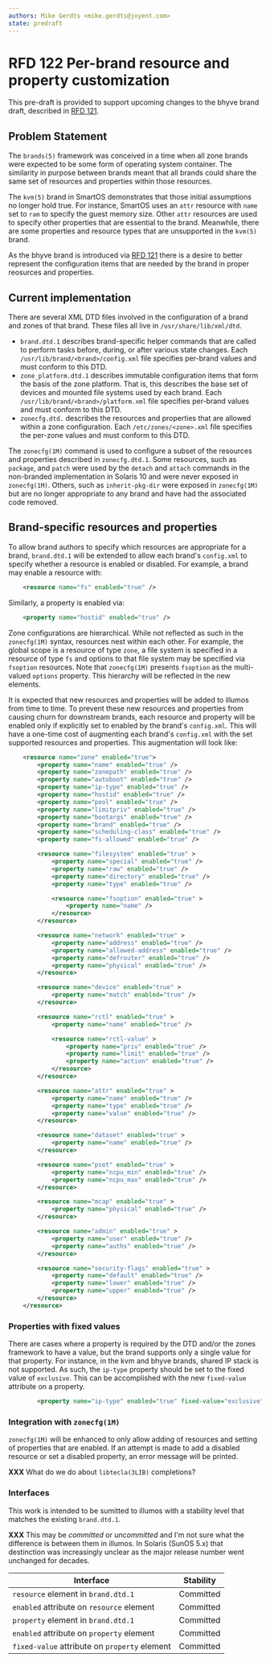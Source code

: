 ```yaml
---
authors: Mike Gerdts <mike.gerdts@joyent.com>
state: predraft
---
```


<!--
    This Source Code Form is subject to the terms of the Mozilla Public
    License, v. 2.0. If a copy of the MPL was not distributed with this
    file, You can obtain one at http://mozilla.org/MPL/2.0/.
-->

<!--
    Copyright (c) 2018, Joyent, Inc.
-->

# RFD 122 Per-brand resource and property customization

This pre-draft is provided to support upcoming changes to the bhyve brand draft,
described in [RFD 121](../0121/README.md).

## Problem Statement

The `brands(5)` framework was conceived in a time when all zone brands were
expected to be some form of operating system container.  The similarity in
purpose between brands meant that all brands could share the same set of
resources and properties within those resources.

The `kvm(5)` brand in SmartOS demonstrates that those initial assumptions no
longer hold true.  For instance, SmartOS uses an `attr` resource with `name` set
to `ram` to specify the guest memory size.  Other `attr` resources are used to
specify other properties that are essential to the brand.  Meanwhile, there are
some properties and resource types that are unsupported in the `kvm(5)` brand.

As the bhyve brand is introduced via [RFD
121](https://github.com/joyent/rfd/blob/master/rfd/0121/README.md) there is a
desire to better represent the configuration items that are needed by the brand
in proper reosurces and properties.

## Current implementation

There are several XML DTD files involved in the configuration of a brand and
zones of that brand.  These files all live in `/usr/share/lib/xml/dtd`.

- `brand.dtd.1` describes brand-specific helper commands that are called to
  perform tasks before, during, or after various state changes.  Each
  `/usr/lib/brand/<brand>/config.xml` file specifies per-brand values and must
  conform to this DTD.
- `zone_platform.dtd.1` describes immutable configuration items that form the
  basis of the zone platform.  That is, this describes the base set of devices
  and mounted file systems used by each brand.  Each
  `/usr/lib/brand/<brand>/platform.xml` file specifies per-brand values and must
  conform to this DTD.
- `zonecfg.dtd.` describes the resources and properties that are allowed within
  a zone configuration.  Each `/etc/zones/<zone>.xml` file specifies the
  per-zone values and must conform to this DTD.

The `zonecfg(1M)` command is used to configure a subset of the resources and
properties described in `zonecfg.dtd.1`.  Some resources, such as `package`, and
`patch` were used by the `detach` and `attach` commands in the non-branded
implementation in Solaris 10 and were never exposed in `zonecfg(1M)`.  Others,
such as `inherit-pkg-dir` were exposed in `zonecfg(1M)` but are no longer
appropriate to any brand and have had the associated code removed.

## Brand-specific resources and properties

To allow brand authors to specify which resources are appropriate for a brand,
`brand.dtd.1` will be extended to allow each brand's `config.xml` to specify
whether a resource is enabled or disabled.  For example, a brand may enable a
resource with:

```xml
    <resource name="fs" enabled="true" />
```

Similarly, a property is enabled via:

```xml
    <property name="hostid" enabled="true" />
```

Zone configurations are hierarchical.  While not reflected as such in the
`zonecfg(1M)` syntax, resources nest within each other.  For example, the global
scope is a resource of type `zone`, a file system is specified in a resource of
type `fs` and options to that file system may be specified via `fsoption`
resources.  Note that `zonecfg(1M)` presents `fsoption` as the multi-valued
`options` property.  This hierarchy will be reflected in the new elements.

It is expected that new resources and properties will be added to illumos from
time to time.  To prevent these new resources and properties from causing churn
for downstream brands, each resource and property will be enabled only if
explicitly set to enabled by the brand's `config.xml`.  This will have a
one-time cost of augmenting each brand's `config.xml` with the set supported
resources and properties.  This augmentation will look like:

```xml
    <resource name="zone" enabled="true">
        <property name="name" enabled="true" />
        <property name="zonepath" enabled="true" />
        <property name="autoboot" enabled="true" />
        <property name="ip-type" enabled="true" />
        <property name="hostid" enabled="true" />
        <property name="pool" enabled="true" />
        <property name="limitpriv" enabled="true" />
        <property name="bootargs" enabled="true" />
        <property name="brand" enabled="true" />
        <property name="scheduling-class" enabled="true" />
        <property name="fs-allowed" enabled="true" />

        <resource name="filesystem" enabled="true" >
            <property name="special" enabled="true" />
            <property name="raw" enabled="true" />
            <property name="directory" enabled="true" />
            <property name="type" enabled="true" />

            <resource name="fsoption" enabled="true" >
                <property name="name" />
            </resource>
        </resource>

        <resource name="network" enabled="true" >
            <property name="address" enabled="true" />
            <property name="allowed-address" enabled="true" />
            <property name="defrouter" enabled="true" />
            <property name="physical" enabled="true" />
        </resource>

        <resource name="device" enabled="true" >
            <property name="match" enabled="true" />
        </resource>

        <resource name="rctl" enabled="true" >
            <property name="name" enabled="true" />

            <resource name="rctl-value" >
                <property name="priv" enabled="true" />
                <property name="limit" enabled="true" />
                <property name="action" enabled="true" />
            </resource>
        </resource>

        <resource name="attr" enabled="true" >
            <property name="name" enabled="true" />
            <property name="type" enabled="true" />
            <property name="value" enabled="true" />
        </resource>

        <resource name="dataset" enabled="true" >
            <property name="name" enabled="true" />
        </resource>

        <resource name="pset" enabled="true" >
            <property name="ncpu_min" enabled="true" />
            <property name="ncpu_max" enabled="true" />
        </resource>

        <resource name="mcap" enabled="true" >
            <property name="physical" enabled="true" />
        </resource>

        <resource name="admin" enabled="true" >
            <property name="user" enabled="true" />
            <property name="auths" enabled="true" />
        </resource>

        <resource name="security-flags" enabled="true" >
            <property name="default" enabled="true" />
            <property name="lower" enabled="true" />
            <property name="upper" enabled="true" />
        </resource>
    </resource>
```

### Properties with fixed values

There are cases where a property is required by the DTD and/or the zones
framework to have a value, but the brand supports only a single value for that
property.  For instance, in the kvm and bhyve brands, shared IP stack is not
supported.  As such, the `ip-type` property should be set to the fixed value of
`exclusive`.  This can be accomplished with the new `fixed-value` attribute on a
property.

```xml
        <property name="ip-type" enabled="true" fixed-value="exclusive" />
```

### Integration with `zonecfg(1M)`

`zonecfg(1M)` will be enhanced to only allow adding of resources and setting of
properties that are enabled.  If an attempt is made to add a disabled
resource or set a disabled property, an error message will be printed.

**XXX** What do we do about `libtecla(3LIB)` completions?

### Interfaces

This work is intended to be sumitted to illumos with a stability level that
matches the existing `brand.dtd.1`.

**XXX** This may be *committed* or *uncommitted* and I'm not sure what the
difference is between them in illumos.  In Solaris (SunOS 5.x) that destinction
was increasingly unclear as the major release number went unchanged for decades.

| Interface                                     | Stability     |
| --------------------------------------------- | ------------- |
| `resource` element in `brand.dtd.1`           | Committed     |
| `enabled` attribute on `resource` element     | Committed     |
| `property` element in `brand.dtd.1`           | Committed     |
| `enabled` attribute on `property` element     | Committed     |
| `fixed-value` attribute on `property` element | Committed     |

